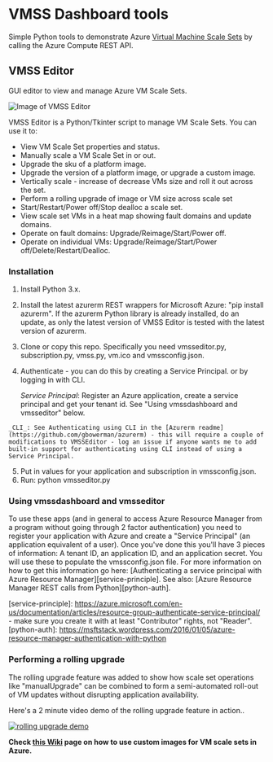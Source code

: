 # VMSS Dashboard tools

Simple Python tools to demonstrate Azure [Virtual Machine Scale Sets](https://azure.microsoft.com/en-us/services/virtual-machine-scale-sets/) by calling the Azure Compute REST API.

## VMSS Editor
GUI editor to view and manage Azure VM Scale Sets. 

![Image of VMSS Editor](./docs/vmsseditor-img.png)

VMSS Editor is a Python/Tkinter script to manage VM Scale Sets. You can use it to:
- View VM Scale Set properties and status.
- Manually scale a VM Scale Set in or out.
- Upgrade the sku of a platform image.
- Upgrade the version of a platform image, or upgrade a custom image.
- Vertically scale - increase of decrease VMs size and roll it out across the set.
- Perform a rolling upgrade of image or VM size across scale set
- Start/Restart/Power off/Stop dealloc a scale set.
- View scale set VMs in a heat map showing fault domains and update domains.
- Operate on fault domains: Upgrade/Reimage/Start/Power off.
- Operate on individual VMs: Upgrade/Reimage/Start/Power off/Delete/Restart/Dealloc. 


### Installation
  1. Install Python 3.x.
  2. Install the latest azurerm REST wrappers for Microsoft Azure: "pip install azurerm". If the azurerm Python library is already installed, do an update, as only the latest version of VMSS Editor is tested with the latest version of azurerm.
  3. Clone or copy this repo. Specifically you need vmsseditor.py, subscription.py, vmss.py, vm.ico and vmssconfig.json.
  4. Authenticate - you can do this by creating a Service Principal. or by logging in with CLI.

     _Service Principal_: Register an Azure application, create a service principal and get your tenant id. See "Using vmssdashboard and vmsseditor" below.

    _CLI_: See Authenticating using CLI in the [Azurerm readme](https://github.com/gbowerman/azurerm) - this will require a couple of modifications to VMSSEditor - log an issue if anyone wants me to add built-in support for authenticating using CLI instead of using a Service Principal.
    
  5. Put in values for your application and subscription in vmssconfig.json.
  7. Run: python vmsseditor.py
  
### Using vmssdashboard and vmsseditor

To use these apps (and in general to access Azure Resource Manager from a program without going through 2 factor authentication) you need to register your application with Azure and create a "Service Principal" (an application equivalent of a user). Once you've done this you'll have 3 pieces of information: A tenant ID, an application ID, and an application secret. You will use these to populate the vmssconfig.json file. For more information on how to get this information go here: [Authenticating a service principal with Azure Resource Manager][service-principle]. See also:
[Azure Resource Manager REST calls from Python][python-auth].

[service-principle]: https://azure.microsoft.com/en-us/documentation/articles/resource-group-authenticate-service-principal/ - make sure you create it with at least "Contributor" rights, not "Reader".
[python-auth]: https://msftstack.wordpress.com/2016/01/05/azure-resource-manager-authentication-with-python

### Performing a rolling upgrade

The rolling upgrade feature was added to show how scale set operations like "manualUpgrade" can be combined to form a semi-automated roll-out of VM updates without disrupting application availability.

Here's a 2 minute video demo of the rolling upgrade feature in action..

[![rolling upgrade demo](https://img.youtube.com/vi/LuEzErQF-Io/0.jpg)](https://www.youtube.com/watch?v=LuEzErQF-Io)


**Check [this Wiki](https://github.com/MurthyCloudConfigurations/vmssdashboard/wiki) page on how to use custom images for VM scale sets in Azure.**

